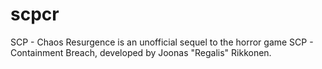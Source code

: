 # scpcr
SCP - Chaos Resurgence is an unofficial sequel to the horror game SCP - Containment Breach, developed by Joonas "Regalis" Rikkonen.
